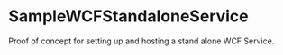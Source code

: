 # SampleWCFStandaloneService
Proof of concept for setting up and hosting a stand alone WCF Service.
